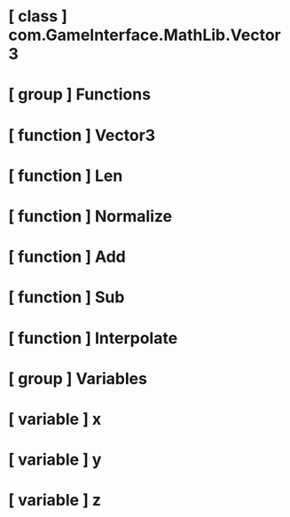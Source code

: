 # [ class ] com.GameInterface.MathLib.Vector3

# [ group ] Functions

# [ function ] Vector3

# [ function ] Len

# [ function ] Normalize

# [ function ] Add

# [ function ] Sub

# [ function ] Interpolate

# [ group ] Variables

# [ variable ] x

# [ variable ] y

# [ variable ] z


